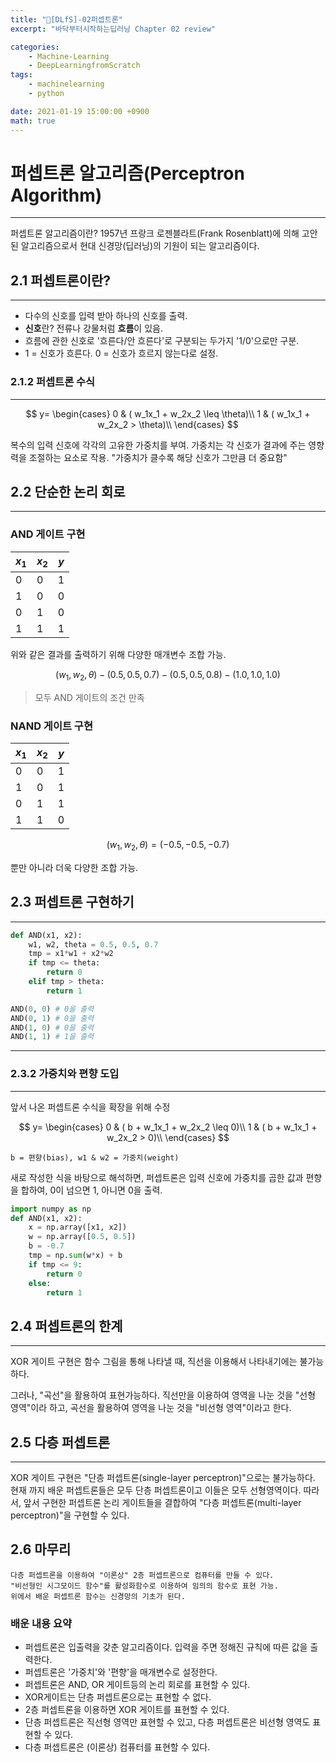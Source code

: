 ```yaml
---
title: "📝[DLfS]-02퍼셉트론"
excerpt: "바닥부터시작하는딥러닝 Chapter 02 review"

categories:
    - Machine-Learning
    - DeepLearningfromScratch
tags:
    - machinelearning
    - python

date: 2021-01-19 15:00:00 +0900
math: true
---
```

# 퍼셉트론 알고리즘(Perceptron Algorithm)
---
퍼셉트론 알고리즘이란? 1957년 프랑크 로젠블라트(Frank Rosenblatt)에 의해 고안된 알고리즘으로서 현대 신경망(딥러닝)의 기원이 되는 알고리즘이다.

## 2.1 퍼셉트론이란?
--- 
- 다수의 신호를 입력 받아 하나의 신호를 출력. 
- **신호**란? 전류나 강물처럼 **흐름**이 있음. 
- 흐름에 관한 신호로 '흐른다/안 흐른다'로 구분되는 두가지 '1/0'으로만 구분. 
- 1 = 신호가 흐른다. 0 = 신호가 흐르지 않는다로 설정.

### 2.1.2 퍼셉트론 수식
---

$$
y=
\begin{cases}
    0 & ( w_1x_1 + w_2x_2 \leq \theta)\\
    1 & ( w_1x_1 + w_2x_2 > \theta)\\
\end{cases}
$$

  복수의 입력 신호에 각각의 고유한 가중치를 부여. 가중치는 각 신호가 결과에 주는 영향력을 조절하는 요소로 작용. "가중치가 클수록 해당 신호가 그만큼 더 중요함"

## 2.2 단순한 논리 회로
---
### AND 게이트 구현

|$x_1$|$x_2$|$y$|
|---|---|---|
|0|0|1|
|1|0|0|
|0|1|0|
|1|1|1|

위와 같은 결과를 출력하기 위해 다양한 매개변수 조합 가능.

$$
    (w_1, w_2, \theta)
        - (0.5, 0.5, 0.7)
        - (0.5, 0.5, 0.8)
        - (1.0, 1.0, 1.0)
$$

> 모두 AND 게이트의 조건 만족

### NAND 게이트 구현

|$x_1$|$x_2$|$y$|
|---|---|---|
|0|0|1|
|1|0|1|
|0|1|1|
|1|1|0|

$$
        (w_1, w_2, \theta) = ( -0.5, -0.5, -0.7)
$$   

뿐만 아니라 더욱 다양한 조합 가능.

## 2.3 퍼셉트론 구현하기
---
```python
def AND(x1, x2):
    w1, w2, theta = 0.5, 0.5, 0.7
    tmp = x1*w1 + x2*w2
    if tmp <= theta:
        return 0
    elif tmp > theta:
        return 1

AND(0, 0) # 0을 출력
AND(0, 1) # 0을 출력
AND(1, 0) # 0을 출력
AND(1, 1) # 1을 출력
```
---
### 2.3.2 가중치와 편향 도입
---
앞서 나온 퍼셉트론 수식을 확장을 위해 수정

$$
y=
\begin{cases}
    0 & ( b + w_1x_1 + w_2x_2 \leq 0)\\
    1 & ( b + w_1x_1 + w_2x_2 > 0)\\
 \end{cases}
$$

    b = 편향(bias), w1 & w2 = 가중치(weight)

새로 작성한 식을 바탕으로 해석하면, 퍼셉트론은 입력 신호에 가중치를 곱한 값과 편향을 합하여, 0이 넘으면 1, 아니면 0을 출력.
```python
import numpy as np
def AND(x1, x2):
    x = np.array([x1, x2])
    w = np.array([0.5, 0.5])
    b = -0.7
    tmp = np.sum(w*x) + b
    if tmp <= 9:
        return 0
    else:
        return 1
```
## 2.4 퍼셉트론의 한계
---
XOR 게이트 구현은 함수 그림을 통해 나타낼 때, 직선을 이용해서 나타내기에는 불가능하다.

그러나, "곡선"을 활용하여 표현가능하다.
직선만을 이용하여 영역을 나눈 것을 "선형 영역"이라 하고, 곡선을 활용하여 영역을 나눈 것을 "비선형 영역"이라고 한다.
## 2.5 다층 퍼셉트론
---
XOR 게이트 구현은 "단층 퍼셉트론(single-layer perceptron)"으로는 불가능하다.
현재 까지 배운 퍼셉트론들은 모두 단층 퍼셉트론이고 이들은 모두 선형영역이다.
따라서, 앞서 구현한 퍼셉트론 논리 게이트들을 결합하여 "다층 퍼셉트론(multi-layer perceptron)"을 구현할 수 있다.

## 2.6 마무리
    다층 퍼셉트론을 이용하여 "이론상" 2층 퍼셉트론으로 컴퓨터를 만들 수 있다. 
    "비선형인 시그모이드 함수"를 활성화함수로 이용하여 임의의 함수로 표현 가능. 
    위에서 배운 퍼셉트론 함수는 신경망의 기초가 된다.

### 배운 내용 요약
- 퍼셉트론은 입출력을 갖춘 알고리즘이다. 입력을 주면 정해진 규칙에 따른 값을 출력한다.
- 퍼셉트론은 '가중치'와 '편향'을 매개변수로 설정한다.
- 퍼셉트론은 AND, OR 게이트등의 논리 회로를 표현할 수 있다.
- XOR게이트는 단층 퍼셉트론으로는 표현할 수 없다.
- 2층 퍼셉트론을 이용하면 XOR 게이트를 표현할 수 있다.
- 단층 퍼셉트론은 직선형 영역만 표현할 수 있고, 다층 퍼셉트론은 비선형 영역도 표현할 수 있다.
- 다층 퍼셉트론은 (이론상) 컴퓨터를 표현할 수 있다.